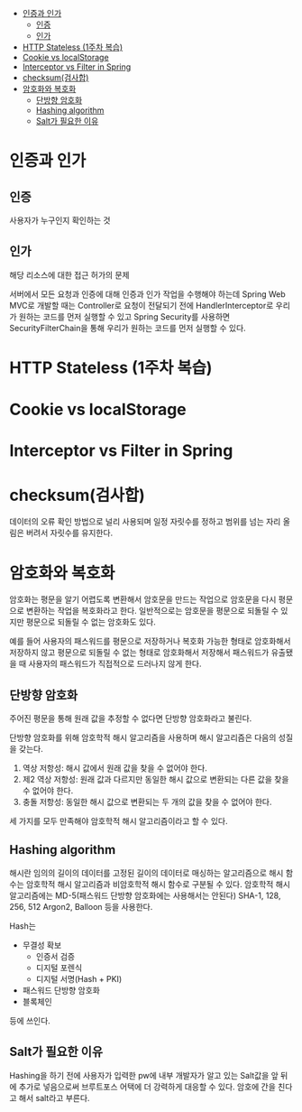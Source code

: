 
- [인증과 인가](#인증과-인가)
  - [인증](#인증)
  - [인가](#인가)
- [HTTP Stateless (1주차 복습)](#http-stateless-1주차-복습)
- [Cookie vs localStorage](#cookie-vs-localstorage)
- [Interceptor vs Filter in Spring](#interceptor-vs-filter-in-spring)
- [checksum(검사합)](#checksum검사합)
- [암호화와 복호화](#암호화와-복호화)
  - [단방향 암호화](#단방향-암호화)
  - [Hashing algorithm](#hashing-algorithm)
  - [Salt가 필요한 이유](#salt가-필요한-이유)



# 인증과 인가
## 인증
사용자가 누구인지 확인하는 것

## 인가
해당 리소스에 대한 접근 허가의 문제

서버에서 모든 요청과 인증에 대해 인증과 인가 작업을 수행해야 하는데 Spring Web MVC로 개발할 때는 Controller로 요청이 전달되기 전에 HandlerInterceptor로 우리가 원하는 코드를 먼저 실행할 수 있고 Spring Security를 사용하면 SecurityFilterChain을 통해 우리가 원하는 코드를 먼저 실행할 수 있다.

# HTTP Stateless (1주차 복습)

# Cookie vs localStorage

# Interceptor vs Filter in Spring

# checksum(검사합)
데이터의 오류 확인 방법으로 널리 사용되며 일정 자릿수를 정하고 범위를 넘는 자리 올림은 버려서 자릿수를 유지한다.

# 암호화와 복호화
암호화는 평문을 알기 어렵도록 변환해서 암호문을 만드는 작업으로 암호문을 다시 평문으로 변환하는 작업을 복호화라고 한다.
일반적으로는 암호문을 평문으로 되돌릴 수 있지만 평문으로 되돌릴 수 없는 암호화도 있다.

예를 들어 사용자의 패스워드를 평문으로 저장하거나 복호화 가능한 형태로 암호화해서 저장하지 않고 평문으로 되돌릴 수 없는 형태로 암호화해서 저장해서 패스워드가 유출됐을 때 사용자의 패스워드가 직접적으로 드러나지 않게 한다.


## 단방향 암호화
주어진 평문을 통해 원래 값을 추정할 수 없다면 단방향 암호화라고 불린다.

단방향 암호화를 위해 암호학적 해시 알고리즘을 사용하며 해시 알고리즘은 다음의 성질을 갖는다.
1. 역상 저항성: 해시 값에서 원래 값을 찾을 수 없어야 한다.
2. 제2 역상 저항성: 원래 값과 다르지만 동일한 해시 값으로 변환되는 다른 값을 찾을 수 없어야 한다.
3. 충돌 저항성: 동일한 해시 값으로 변환되는 두 개의 값을 찾을 수 없어야 한다.

세 가지를 모두 만족해야 암호학적 해시 알고리즘이라고 할 수 있다.

## Hashing algorithm
해시란 임의의 길이의 데이터를 고정된 길이의 데이터로 매싱하는 알고리즘으로 해시 함수는 암호학적 해시 알고리즘과 비암호학적 해시 함수로 구분될 수 있다.
암호학적 해시 알고리즘에는
MD-5(패스워드 단방향 암호화에는 사용해서는 안된다)
SHA-1, 128, 256, 512
Argon2, Balloon
등을 사용한다.

Hash는
- 무결성 확보
  - 인증서 검증
  - 디지털 포렌식
  - 디지털 서명(Hash + PKI)
- 패스워드 단방향 암호화
- 블록체인

등에 쓰인다. 

## Salt가 필요한 이유
Hashing을 하기 전에 사용자가 입력한 pw에 내부 개발자가 알고 있는 Salt값을 앞 뒤에 추가로 넣음으로써 브루트포스 어택에 더 강력하게 대응할 수 있다.
암호에 간을 친다고 해서 salt라고 부른다.